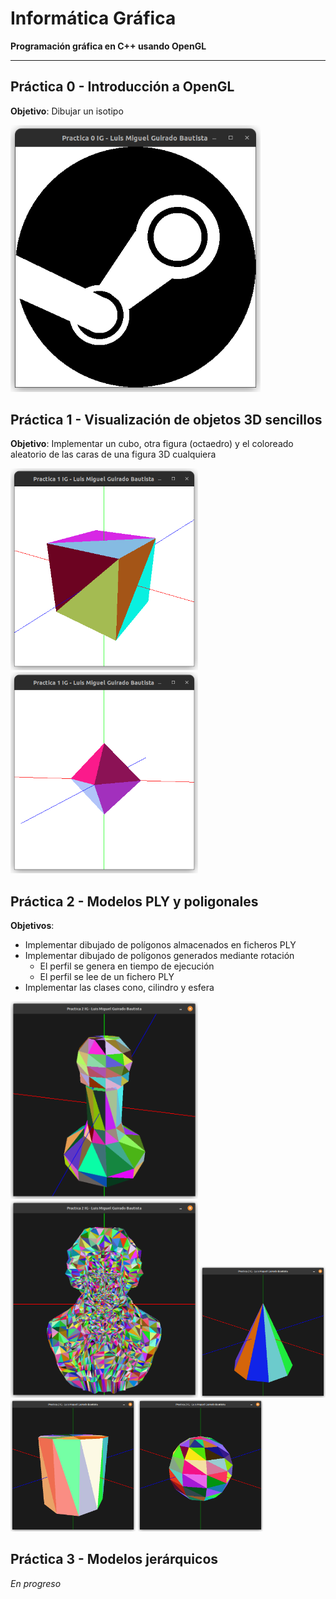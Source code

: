 # Informática Gráfica

**Programación gráfica en C++ usando OpenGL**

---

## Práctica 0 - Introducción a OpenGL
**Objetivo**: Dibujar un isotipo

<img width=400 src="img/p0.png">

## Práctica 1 - Visualización de objetos 3D sencillos
**Objetivo**: Implementar un cubo, otra figura (octaedro) y el coloreado aleatorio de las caras de una figura 3D cualquiera

<img width=300 src="img/p1_0.png">
<img width=300 src="img/p1_1.png">

## Práctica 2 - Modelos PLY y poligonales

**Objetivos**:
- Implementar dibujado de polígonos almacenados en ficheros PLY
- Implementar dibujado de polígonos generados mediante rotación
  - El perfil se genera en tiempo de ejecución
  - El perfil se lee de un fichero PLY
- Implementar las clases cono, cilindro y esfera

<img width=300 src="img/p2_0.png">
<img width=300 src="img/p2_1.png">

<img width=200 src="img/p2_2.png">
<img width=200 src="img/p2_3.png">
<img width=200 src="img/p2_4.png">

## Práctica 3 - Modelos jerárquicos

*En progreso*